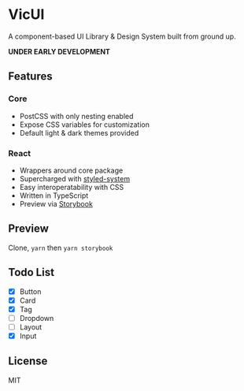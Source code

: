 # VicUI

A component-based UI Library & Design System built from ground up.

**UNDER EARLY DEVELOPMENT**

## Features

### Core

- PostCSS with only nesting enabled
- Expose CSS variables for customization
- Default light & dark themes provided

### React

- Wrappers around core package
- Supercharged with [styled-system](https://styled-system.com)
- Easy interoperatability with CSS
- Written in TypeScript
- Preview via [Storybook](https://storybook.js.org)

## Preview

Clone, `yarn` then `yarn storybook`

## Todo List

- [x] Button
- [x] Card
- [x] Tag
- [ ] Dropdown
- [ ] Layout
- [x] Input

## License

MIT